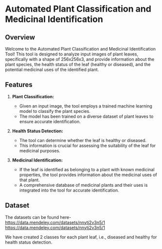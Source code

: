 # Automated Plant Classification and Medicinal Identification 

## Overview

Welcome to the Automated Plant Classification and Medicinal Identification Tool! This tool is designed to analyze input images of plant leaves, specifically with a shape of 256x256x3, and provide information about the plant species, the health status of the leaf (healthy or diseased), and the potential medicinal uses of the identified plant.

## Features

1. **Plant Classification:**
   - Given an input image, the tool employs a trained machine learning model to classify the plant species.
   - The model has been trained on a diverse dataset of plant leaves to ensure accurate identification.

2. **Health Status Detection:**
   - The tool can determine whether the leaf is healthy or diseased.
   - This information is crucial for assessing the suitability of the leaf for medicinal purposes.

3. **Medicinal Identification:**
   - If the leaf is identified as belonging to a plant with known medicinal properties, the tool provides information about the medicinal uses of that plant.
   - A comprehensive database of medicinal plants and their uses is integrated into the tool for accurate identification.

## Dataset

The datasets can be found here-<br>
https://data.mendeley.com/datasets/nnytj2v3n5/1<br>
https://data.mendeley.com/datasets/nnytj2v3n5/1

We have created 2 classes for each plant leaf, i.e., diseased and healthy for health status detection.
